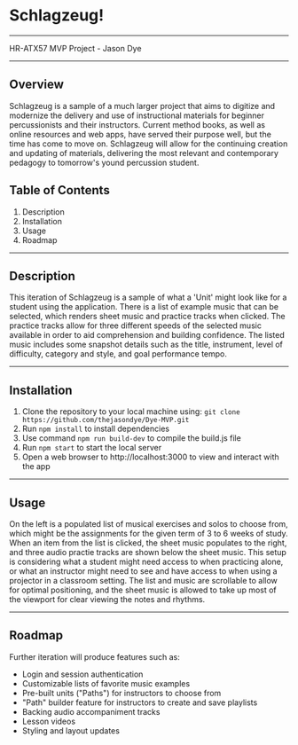 # Schlagzeug!
---
HR-ATX57 MVP Project - Jason Dye

---

## Overview
Schlagzeug is a sample of a much larger project that aims to digitize and modernize the delivery and use of instructional materials for beginner percussionists and their instructors. Current method books, as well as online resources and web apps, have served their purpose well, but the time has come to move on.  Schlagzeug will allow for the continuing creation and updating of materials, delivering the most relevant and contemporary pedagogy to tomorrow's yound percussion student.

## Table of Contents
  1. Description
  2. Installation
  3. Usage
  4. Roadmap

---

## Description
This iteration of Schlagzeug is a sample of what a 'Unit' might look like for a student using the application.  There is a list of example music that can be selected, which renders sheet music and practice tracks when clicked.  The practice tracks allow for three different speeds of the selected music available in order to aid comprehension and building confidence.  The listed music includes some snapshot details such as the title,  instrument, level of difficulty, category and style, and goal performance tempo.

---

## Installation
  1. Clone the repository to your local machine using:
    `git clone https://github.com/thejasondye/Dye-MVP.git`
  2. Run `npm install` to install dependencies
  3. Use command `npm run build-dev` to compile the build.js file
  4. Run `npm start` to start the local server
  5. Open a web browser to http://localhost:3000 to view and interact with the app

---

## Usage
On the left is a populated list of musical exercises and solos to choose from, which might be the assignments for the given term of 3 to 6 weeks of study. When an item from the list is clicked, the sheet music populates to the right, and three audio practie tracks are shown below the sheet music.  This setup is considering what a student might need access to when practicing alone, or what an instructor might need to see and have access to when using a projector in a classroom setting.  The list and music are scrollable to allow for optimal positioning, and the sheet music is allowed to take up most of the viewport for clear viewing the notes and rhythms.

---

## Roadmap
Further iteration will produce features such as:
  * Login and session authentication
  * Customizable lists of favorite music examples
  * Pre-built units ("Paths") for instructors to choose from
  * "Path" builder feature for instructors to create and save playlists
  * Backing audio accompaniment tracks
  * Lesson videos
  * Styling and layout updates